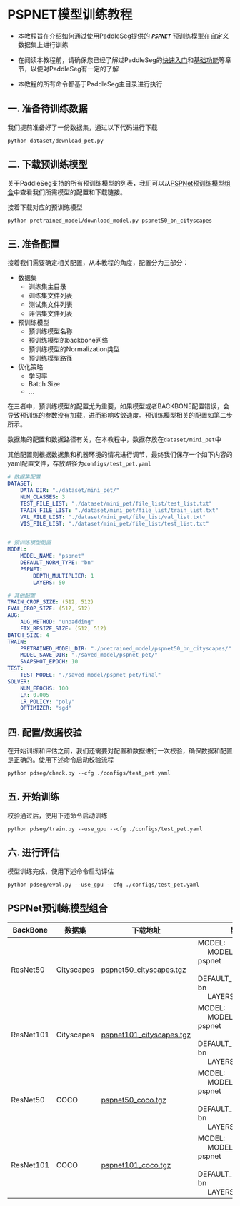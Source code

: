 # PSPNET模型训练教程

* 本教程旨在介绍如何通过使用PaddleSeg提供的 ***`PSPNET`*** 预训练模型在自定义数据集上进行训练

* 在阅读本教程前，请确保您已经了解过PaddleSeg的[快速入门](../README.md#快速入门)和[基础功能](../README.md#基础功能)等章节，以便对PaddleSeg有一定的了解

* 本教程的所有命令都基于PaddleSeg主目录进行执行

## 一. 准备待训练数据

我们提前准备好了一份数据集，通过以下代码进行下载

```shell
python dataset/download_pet.py
```

## 二. 下载预训练模型

关于PaddleSeg支持的所有预训练模型的列表，我们可以从[PSPNet预训练模型组合](#PSPNet预训练模型组合)中查看我们所需模型的配置和下载链接。

接着下载对应的预训练模型

```shell
python pretrained_model/download_model.py pspnet50_bn_cityscapes
```

## 三. 准备配置

接着我们需要确定相关配置，从本教程的角度，配置分为三部分：

* 数据集
  * 训练集主目录
  * 训练集文件列表
  * 测试集文件列表
  * 评估集文件列表
* 预训练模型
  * 预训练模型名称
  * 预训练模型的backbone网络
  * 预训练模型的Normalization类型
  * 预训练模型路径
* 优化策略
  * 学习率
  * Batch Size
  * ...

在三者中，预训练模型的配置尤为重要，如果模型或者BACKBONE配置错误，会导致预训练的参数没有加载，进而影响收敛速度。预训练模型相关的配置如第二步所示。

数据集的配置和数据路径有关，在本教程中，数据存放在`dataset/mini_pet`中

其他配置则根据数据集和机器环境的情况进行调节，最终我们保存一个如下内容的yaml配置文件，存放路径为`configs/test_pet.yaml`

```yaml
# 数据集配置
DATASET:
    DATA_DIR: "./dataset/mini_pet/"
    NUM_CLASSES: 3
    TEST_FILE_LIST: "./dataset/mini_pet/file_list/test_list.txt"
    TRAIN_FILE_LIST: "./dataset/mini_pet/file_list/train_list.txt"
    VAL_FILE_LIST: "./dataset/mini_pet/file_list/val_list.txt"
    VIS_FILE_LIST: "./dataset/mini_pet/file_list/test_list.txt"


# 预训练模型配置
MODEL:
    MODEL_NAME: "pspnet"
    DEFAULT_NORM_TYPE: "bn"
    PSPNET:
        DEPTH_MULTIPLIER: 1
        LAYERS: 50

# 其他配置
TRAIN_CROP_SIZE: (512, 512)
EVAL_CROP_SIZE: (512, 512)
AUG:
    AUG_METHOD: "unpadding"
    FIX_RESIZE_SIZE: (512, 512)
BATCH_SIZE: 4
TRAIN:
    PRETRAINED_MODEL_DIR: "./pretrained_model/pspnet50_bn_cityscapes/"
    MODEL_SAVE_DIR: "./saved_model/pspnet_pet/"
    SNAPSHOT_EPOCH: 10
TEST:
    TEST_MODEL: "./saved_model/pspnet_pet/final"
SOLVER:
    NUM_EPOCHS: 100
    LR: 0.005
    LR_POLICY: "poly"
    OPTIMIZER: "sgd"
```

## 四. 配置/数据校验

在开始训练和评估之前，我们还需要对配置和数据进行一次校验，确保数据和配置是正确的。使用下述命令启动校验流程

```shell
python pdseg/check.py --cfg ./configs/test_pet.yaml
```


## 五. 开始训练

校验通过后，使用下述命令启动训练

```shell
python pdseg/train.py --use_gpu --cfg ./configs/test_pet.yaml
```

## 六. 进行评估

模型训练完成，使用下述命令启动评估

```shell
python pdseg/eval.py --use_gpu --cfg ./configs/test_pet.yaml
```

## PSPNet预训练模型组合

|BackBone|数据集|下载地址|配置|
|-|-|-|-|
|ResNet50|Cityscapes|[pspnet50_cityscapes.tgz](https://paddleseg.bj.bcebos.com/models/pspnet50_cityscapes.tgz) |MODEL: <br>  &nbsp;&nbsp;&nbsp;&nbsp; MODEL_NAME: pspnet <br>&nbsp;&nbsp;&nbsp;&nbsp; DEFAULT_NORM_TYPE: bn <br>&nbsp;&nbsp;&nbsp;&nbsp; LAYERS: 50|
|ResNet101|Cityscapes|[pspnet101_cityscapes.tgz](https://paddleseg.bj.bcebos.com/models/pspnet101_cityscapes.tgz) |MODEL: <br>&nbsp;&nbsp;&nbsp;&nbsp; MODEL_NAME: pspnet <br>&nbsp;&nbsp;&nbsp;&nbsp; DEFAULT_NORM_TYPE: bn <br>&nbsp;&nbsp;&nbsp;&nbsp; LAYERS: 101|
|ResNet50|COCO | [pspnet50_coco.tgz](https://paddleseg.bj.bcebos.com/models/pspnet50_coco.tgz) |MODEL: <br>  &nbsp;&nbsp;&nbsp;&nbsp; MODEL_NAME: pspnet <br>&nbsp;&nbsp;&nbsp;&nbsp; DEFAULT_NORM_TYPE: bn <br>&nbsp;&nbsp;&nbsp;&nbsp; LAYERS: 50|
|ResNet101| COCO | [pspnet101_coco.tgz](https://paddleseg.bj.bcebos.com/models/pspnet101_coco.tgz) |MODEL: <br>&nbsp;&nbsp;&nbsp;&nbsp; MODEL_NAME: pspnet <br>&nbsp;&nbsp;&nbsp;&nbsp; DEFAULT_NORM_TYPE: bn <br>&nbsp;&nbsp;&nbsp;&nbsp; LAYERS: 101|
